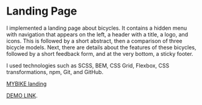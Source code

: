 # Landing Page

I implemented a landing page about bicycles. It contains a hidden menu with navigation that appears on the left, a header with a title, a logo, and icons. This is followed by a short abstract, then a comparison of three bicycle models. Next, there are details about the features of these bicycles, followed by a short feedback form, and at the very bottom, a sticky footer.

I used technologies such as SCSS, BEM, CSS Grid, Flexbox, CSS transformations, npm, Git, and GitHub.


[MYBIKE landing](https://www.figma.com/file/NZQAIydtHo5QkINyGLHNcq/BIKE-New-Version?node-id=0%3A1)

[DEMO LINK](https://MykolaBa.github.io/layout_landing-page/).
